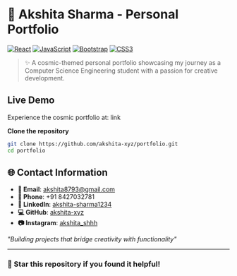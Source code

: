 # 🌌 Akshita Sharma - Personal Portfolio

[![React](https://img.shields.io/badge/React-18.1.0-61DAFB?style=for-the-badge&logo=react&logoColor=white)](https://reactjs.org/)
[![JavaScript](https://img.shields.io/badge/JavaScript-ES6+-F7DF1E?style=for-the-badge&logo=javascript&logoColor=black)](https://developer.mozilla.org/en-US/docs/Web/JavaScript)
[![Bootstrap](https://img.shields.io/badge/Bootstrap-5.1.3-7952B3?style=for-the-badge&logo=bootstrap&logoColor=white)](https://getbootstrap.com/)
[![CSS3](https://img.shields.io/badge/CSS3-1572B6?style=for-the-badge&logo=css3&logoColor=white)](https://www.w3.org/Style/CSS/Overview.en.html)

> ✨ A cosmic-themed personal portfolio showcasing my journey as a Computer Science Engineering student with a passion for creative development.

##  Live Demo

Experience the cosmic portfolio at: link

 **Clone the repository**
   ```bash
   git clone https://github.com/akshita-xyz/portfolio.git
   cd portfolio
   ```

## 🌐 Contact Information

- **📧 Email**: akshita8793@gmail.com
- **📱 Phone**: +91 8427032781
- **💼 LinkedIn**: [akshita-sharma1234](https://www.linkedin.com/in/akshita-sharma1234)
- **💻 GitHub**: [akshita-xyz](https://github.com/akshita-xyz)
- **📷 Instagram**: [akshita_shhh](https://www.instagram.com/akshita_shhh/)

*"Building projects that bridge creativity with functionality"*

</div>

---

### 🌟 Star this repository if you found it helpful!
